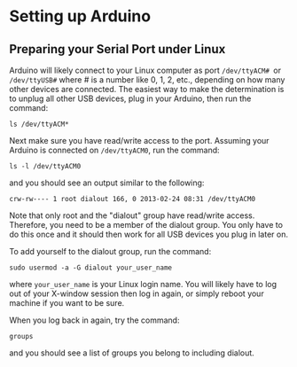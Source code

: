 # Setting up Arduino

## Preparing your Serial Port under Linux
Arduino will likely connect to your Linux computer as port `/dev/ttyACM# `or `/dev/ttyUSB#` where # is a number like 0, 1, 2, etc., depending on how many other devices are connected. The easiest way to make the determination is to unplug all other USB devices, plug in your Arduino, then run the command:
```
ls /dev/ttyACM*
```

Next make sure you have read/write access to the port. Assuming your Arduino is connected on `/dev/ttyACM0`, run the command:

```
ls -l /dev/ttyACM0
```
and you should see an output similar to the following:
```
crw-rw---- 1 root dialout 166, 0 2013-02-24 08:31 /dev/ttyACM0
```

Note that only root and the "dialout" group have read/write access. Therefore, you need to be a member of the dialout group. You only have to do this once and it should then work for all USB devices you plug in later on.

To add yourself to the dialout group, run the command:
```
sudo usermod -a -G dialout your_user_name
```
where `your_user_name` is your Linux login name. You will likely have to log out of your X-window session then log in again, or simply reboot your machine if you want to be sure.

When you log back in again, try the command:
```
groups
```
and you should see a list of groups you belong to including dialout.
